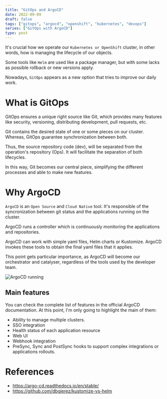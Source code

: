 ```yaml
---
title: "GitOps and ArgoCD"
date: 2022-09-09
draft: false
tags: ["gitops", "argocd", "openshift", "kubernetes", "devops"]
series: ["GitOps with ArgoCD"]
type: post
---
```


It's crucial how we operate our ```Kubernetes or OpenShift``` cluster, in other words, how is managing the lifecycle of our objects.
<!--more-->
Some tools like ```Helm``` are used like a package manager, but with some lacks as possible rollback or new versions apply. 

Nowadays, ```GitOps``` appears as a new option that tries to improve our daily work. 

# What is GitOps

GitOps ensures a unique right source like Git, which provides many features like security, versioning, distributing development, pull requests, etc.

Git contains the desired state of one or some pieces on our cluster. Whereas, GitOps guarantee synchronization between both.

Thus, the source repository code (dev), will be separated from the operation's repository (Ops). It will facilitate the separation of both lifecycles.  

In this way, Git becomes our central piece, simplifying the different processes and able to make new features. 

# Why ArgoCD

```ArgoCD``` is an ```Open Source``` and ```Cloud Native``` tool. It's responsible of the syncronization between git status and the applications running on the cluster. 

ArgoCD runs a controller which is continuously monitoring the applications and repositories. 

ArgoCD can work with simple yaml files, Helm charts or Kustomize. ArgoCD invokes these tools to obtain the final yaml files that it applies.

This point gets particular importance, as ArgoCD will become our orchestrator and catalyser, regardless of the tools used by the developer team. 

![ArgoCD running](/images/argocd.png)

## Main features

You can check the complete list of features in the official ArgoCD documentation. At this point, I'm only going to highlight the main of them:

* Ability to manage multiple clusters.
* SSO integration
* Health status of each application resource
* Web UI
* Webhook integration
* PreSync, Sync and PostSync hooks to support complex integrations or applications rollouts.

# References

* https://argo-cd.readthedocs.io/en/stable/
* https://github.com/dbgjerez/kustomize-vs-helm